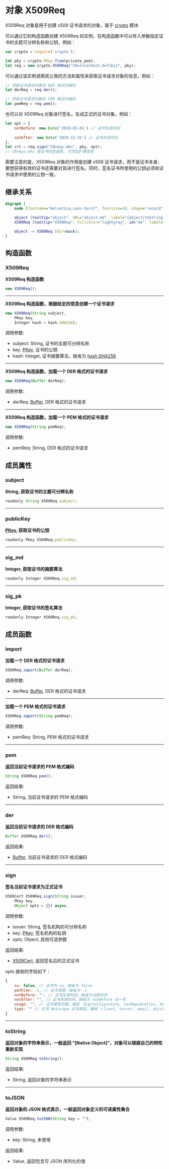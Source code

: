 # 对象 X509Req
X509Req 对象是用于创建 x509 证书请求的对象，属于 [crypto](../../module/ifs/crypto.md) 模块

可以通过它的构造函数创建 X509Req 的实例，在构造函数中可以传入参数指定证书的主题可分辨名称和公钥，例如：

```JavaScript
var crypto = require('crypto');

let pky = crypto.PKey.from(private_pem);
let req = new crypto.X509Req("CN=localhost,O=fibjs", pky);
```

可以通过该实例调用其父类的方法和属性来获取证书请求对象的信息，例如：

```JavaScript
// 获取证书请求对象的 DER 格式的编码
let derReq = req.der();

// 获取证书请求对象的 PEM 格式的编码
let pemReq = req.pem();
```

也可以对 X509Req 对象进行签名，生成正式的证书对象，例如：

```JavaScript
let opt = {
    notBefore: new Date('2019-01-01') // 证书生效时间
        ,
    notAfter: new Date('2029-12-31') // 证书失效时间
};
let crt = req.sign("CN=myy.mkx", pky, opt);
// CN=myy.mkx 是证书的签发者, 可添加扩展信息
```

需要注意的是，X509Req 对象的作用是创建 x509 证书请求，而不是证书本身，要想获得有效的证书还需要对其进行签名。同时，签名证书所使用的公钥必须和证书请求中使用的公钥一致。

## 继承关系
```dot
digraph {
    node [fontname="Helvetica,sans-Serif", fontsize=10, shape="record", style="filled", fillcolor="white"];

    object [tooltip="object", URL="object.md", label="{object|toString()\ltoJSON()\l}"];
    X509Req [tooltip="X509Req", fillcolor="lightgray", id="me", label="{X509Req|new X509Req()\l|subject\lpublicKey\lsig_md\lsig_pk\l|import()\lpem()\lder()\lsign()\l}"];

    object -> X509Req [dir=back];
}
```

## 构造函数
        
### X509Req
**X509Req 构造函数**

```JavaScript
new X509Req();
```

--------------------------
**X509Req 构造函数，根据给定的信息创建一个证书请求**

```JavaScript
new X509Req(String subject,
    PKey key,
    Integer hash = hash.SHA256);
```

调用参数:
* subject: String, 证书的主题可分辨名称
* key: [PKey](PKey.md), 证书的公钥
* hash: Integer, 证书摘要算法，缺省为 [hash.SHA256](../../module/ifs/hash.md#SHA256)

--------------------------
**X509Req 构造函数，加载一个 DER 格式的证书请求**

```JavaScript
new X509Req(Buffer derReq);
```

调用参数:
* derReq: [Buffer](Buffer.md), DER 格式的证书请求

--------------------------
**X509Req 构造函数，加载一个 PEM 格式的证书请求**

```JavaScript
new X509Req(String pemReq);
```

调用参数:
* pemReq: String, DER 格式的证书请求

## 成员属性
        
### subject
**String, 获取证书的主题可分辨名称**

```JavaScript
readonly String X509Req.subject;
```

--------------------------
### publicKey
**[PKey](PKey.md), 获取证书的公钥**

```JavaScript
readonly PKey X509Req.publicKey;
```

--------------------------
### sig_md
**Integer, 获取证书的摘要算法**

```JavaScript
readonly Integer X509Req.sig_md;
```

--------------------------
### sig_pk
**Integer, 获取证书的签名算法**

```JavaScript
readonly Integer X509Req.sig_pk;
```

## 成员函数
        
### import
**加载一个 DER 格式的证书请求**

```JavaScript
X509Req.import(Buffer derReq);
```

调用参数:
* derReq: [Buffer](Buffer.md), DER 格式的证书请求

--------------------------
**加载一个 PEM 格式的证书请求**

```JavaScript
X509Req.import(String pemReq);
```

调用参数:
* pemReq: String, PEM 格式的证书请求

--------------------------
### pem
**返回当前证书请求的 PEM 格式编码**

```JavaScript
String X509Req.pem();
```

返回结果:
* String, 当前证书请求的 PEM 格式编码

--------------------------
### der
**返回当前证书请求的 DER 格式编码**

```JavaScript
Buffer X509Req.der();
```

返回结果:
* [Buffer](Buffer.md), 当前证书请求的 DER 格式编码

--------------------------
### sign
**签名当前证书请求为正式证书**

```JavaScript
X509Cert X509Req.sign(String issuer,
    PKey key,
    Object opts = {}) async;
```

调用参数:
* issuer: String, 签名机构的可分辨名称
* key: [PKey](PKey.md), 签名机构的私钥
* opts: Object, 其他可选参数

返回结果:
* [X509Cert](X509Cert.md), 返回签名后的正式证书

opts 接收的字段如下：

```JavaScript
{
    ca: false, // 证书为 ca，缺省为 false
    pathlen: -1, // 证书深度，缺省为 -1
    notBefore: "", // 证书生效时间，缺省为当前时间
    notAfter: "", // 证书失效时间，缺省为 notBefore 后一年
    usage: "", // 证书使用范围，接收：digitalSignature, nonRepudiation, keyEncipherment, dataEncipherment, keyAgreement, keyCertSign, cRLSign
    type: "" // 证书 Netscape 证书类型，接收：client, server, email, objsign, reserved, sslCA, emailCA, objCA
}
```

--------------------------
### toString
**返回对象的字符串表示，一般返回 "[Native Object]"，对象可以根据自己的特性重新实现**

```JavaScript
String X509Req.toString();
```

返回结果:
* String, 返回对象的字符串表示

--------------------------
### toJSON
**返回对象的 JSON 格式表示，一般返回对象定义的可读属性集合**

```JavaScript
Value X509Req.toJSON(String key = "");
```

调用参数:
* key: String, 未使用

返回结果:
* Value, 返回包含可 JSON 序列化的值

